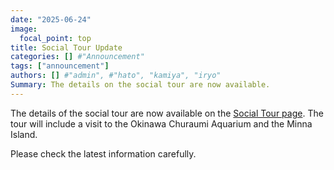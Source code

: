 ```yaml
---
date: "2025-06-24"
image:
  focal_point: top
title: Social Tour Update
categories: [] #"Announcement"
tags: ["announcement"]
authors: [] #"admin", #"hato", "kamiya", "iryo"
Summary: The details on the social tour are now available.
---
```


The details of the social tour are now available on the [Social Tour page](/event/tour). 
The tour will include a visit to the Okinawa Churaumi Aquarium and the Minna Island.

Please check the latest information carefully.

